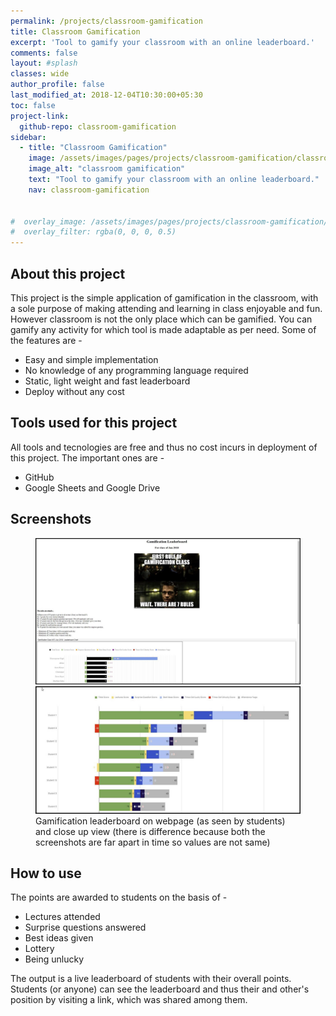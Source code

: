 ```yaml
---
permalink: /projects/classroom-gamification
title: Classroom Gamification
excerpt: 'Tool to gamify your classroom with an online leaderboard.'
comments: false
layout: #splash
classes: wide
author_profile: false
last_modified_at: 2018-12-04T10:30:00+05:30
toc: false
project-link:
  github-repo: classroom-gamification
sidebar:
  - title: "Classroom Gamification"
    image: /assets/images/pages/projects/classroom-gamification/classroom-gamification-small.jpg
    image_alt: "classroom gamification"
    text: "Tool to gamify your classroom with an online leaderboard."
    nav: classroom-gamification
   
 
#  overlay_image: /assets/images/pages/projects/classroom-gamification/classroom-gamification-header.jpg
#  overlay_filter: rgba(0, 0, 0, 0.5)
---
```


## About this project

This project is the simple application of gamification in the classroom, with a sole purpose of making attending and learning in class enjoyable and fun. However classroom is not the only place which can be gamified. You can gamify any activity for which tool is made adaptable as per need. Some of the features are -

- Easy and simple implementation
- No knowledge of any programming language required
- Static, light weight and fast leaderboard
- Deploy without any cost


## Tools used for this project

All tools and tecnologies are free and thus no cost incurs in deployment of this project. The important ones are -

- GitHub
- Google Sheets and Google Drive


## Screenshots

<figure class="half">
    <a href="/assets/images/pages/projects/classroom-gamification/leaderboard-webpage.jpg">
    <img alt="Google PageSpeed Insights desktop benchmark" src="/assets/images/pages/projects/classroom-gamification/leaderboard-webpage.jpg"></a>
    <a href="/assets/images/pages/projects/classroom-gamification/leaderboard.jpg">
    <img alt="Google PageSpeed Insights mobile benchmark" 
    src="/assets/images/pages/projects/classroom-gamification/leaderboard.jpg"></a>
    <figcaption>Gamification leaderboard on webpage (as seen by students) and close up view (there is difference because both the screenshots are far apart in time so values are not same)</figcaption>
</figure>


## How to use

The points are awarded to students on the basis of - 
 - Lectures attended
 - Surprise questions answered
 - Best ideas given
 - Lottery
 - Being unlucky

The output is a live leaderboard of students with their overall points. Students (or anyone) can see the leaderboard and thus their and other's position by visiting a link, which was shared among them. 


  